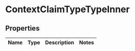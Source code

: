 
# ContextClaimTypeTypeInner

## Properties
Name | Type | Description | Notes
------------ | ------------- | ------------- | -------------



